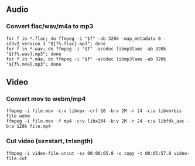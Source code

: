## Audio

### Convert flac/wav/m4a to mp3

    for f in *.flac; do ffmpeg -i "$f" -ab 320k -map_metadata 0 -id3v2_version 3 "${f%.flac}.mp3"; done
    for f in *.wav; do ffmpeg -i "$f" -acodec libmp3lame -ab 320k "${f%.wav}.mp3"; done
    for f in *.m4a; do ffmpeg -i "$f" -acodec libmp3lame -ab 320k "${f%.m4a}.mp3"; done

## Video

### Convert mov to webm/mp4

    ffmpeg -i file.mov -c:v libvpx -crf 10 -b:v 2M -r 24 -c:a libvorbis file.webm
    ffmpeg -i file.mov -f mp4 -c:v libx264 -b:v 2M -r 24 -c:a libfdk_aac -b:a 128k file.mp4

### Cut video (ss=start, t=length)

    ffmpeg -i video-file.uncut -ss 00:00:05.0 -c copy -t 00:05:57.0 video-file.cut
